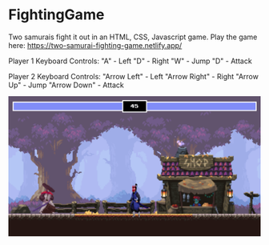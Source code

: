 # FightingGame

Two samurais fight it out in an HTML, CSS, Javascript game. Play the game here: https://two-samurai-fighting-game.netlify.app/

Player 1 Keyboard Controls: 
"A" - Left 
"D" - Right
"W" - Jump
"D" - Attack

Player 2 Keyboard Controls: 
"Arrow Left" - Left 
"Arrow Right" - Right
"Arrow Up" - Jump
"Arrow Down" - Attack


![two samurais fight](https://github.com/jonathanleejono/FightingGame/blob/main/github_img/samurai_fight.png)

